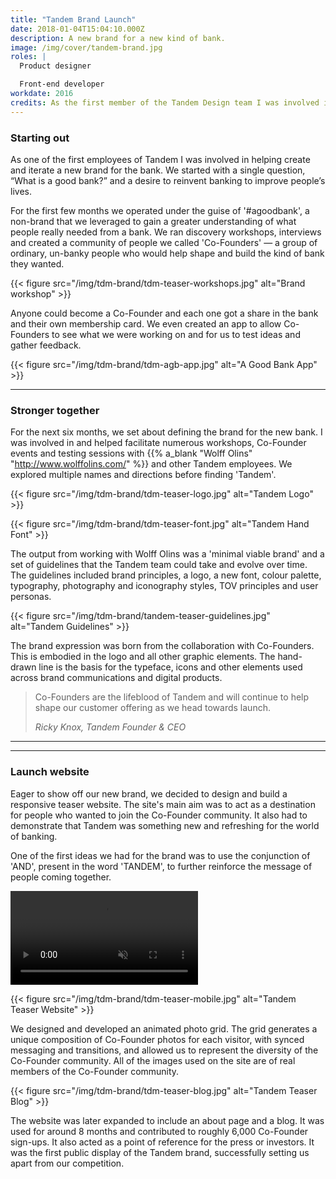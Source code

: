 ```yaml
---
title: "Tandem Brand Launch"
date: 2018-01-04T15:04:10.000Z
description: A new brand for a new kind of bank.
image: /img/cover/tandem-brand.jpg
roles: |
  Product designer

  Front-end developer
workdate: 2016
credits: As the first member of the Tandem Design team I was involved in many aspects of the brand creation. However, the Tandem brand and resulting assets are the result of a big collaborative effort from the Wolff Olins team, Co-Founders and Tandem employees, notably John Alderson, Ricky Knox and Michael Noonan.
---
```

### Starting out

As one of the first employees of Tandem I was involved in helping create and iterate a new brand for the bank. We started with a single question, “What is a good bank?” and a desire to reinvent banking to improve people’s lives.

For the first few months we operated under the guise of '#agoodbank', a non-brand that we leveraged to gain a greater understanding of what people really needed from a bank. We ran discovery workshops, interviews and created a community of people we called 'Co-Founders' — a group of ordinary, un-banky people who would help shape and build the kind of bank they wanted.

{{< figure src="/img/tdm-brand/tdm-teaser-workshops.jpg" alt="Brand workshop" >}}

Anyone could become a Co-Founder and each one got a share in the bank and their own membership card. We even created an app to allow Co-Founders to see what we were working on and for us to test ideas and gather feedback.

{{< figure src="/img/tdm-brand/tdm-agb-app.jpg" alt="A Good Bank App" >}}

---
### Stronger together

<!-- {{< figure src="/img/tdm-brand/tdm-teaser-workshops.jpg" alt="Brand workshop" >}} -->

For the next six months, we set about defining the brand for the new bank. I was involved in and helped facilitate numerous workshops, Co-Founder events and testing sessions with {{% a_blank "Wolff Olins" "http://www.wolffolins.com/" %}} and other Tandem employees. We explored multiple names and directions before finding 'Tandem'.

{{< figure src="/img/tdm-brand/tdm-teaser-logo.jpg" alt="Tandem Logo" >}}

{{< figure src="/img/tdm-brand/tdm-teaser-font.jpg" alt="Tandem Hand Font" >}}

The output from working with Wolff Olins was a 'minimal viable brand' and a set of guidelines that the Tandem team could take and evolve over time. The guidelines included brand principles, a logo, a new font, colour palette, typography, photography and iconography styles, TOV principles and user personas.

{{< figure src="/img/tdm-brand/tandem-teaser-guidelines.jpg" alt="Tandem Guidelines" >}}

The brand expression was born from the collaboration with Co-Founders. This is embodied in the logo and all other graphic elements. The hand-drawn line is the basis for the typeface, icons and other elements used across brand communications and digital products.

> Co-Founders are the lifeblood of Tandem and will continue to help shape our customer offering as we head towards launch.
>
> <cite>Ricky Knox, Tandem Founder & CEO</cite>
---

---
### Launch website

Eager to show off our new brand, we decided to design and build a responsive teaser website. The site's main aim was to act as a destination for people who wanted to join the Co-Founder community. It also had to demonstrate that Tandem was something new and refreshing for the world of banking.

<!-- <div class="img revealBottom"><img src="../assets/img/tdm-teaser-website/tdm-teaser-postits.jpg" alt=""></div> -->

One of the first ideas we had for the brand was to use the conjunction of 'AND', present in the word 'TANDEM', to further reinforce the message of people coming together.

<div class="video-wrapper"><video class="video" autoplay="" muted="" loop="" title="">
<source src="https://fat.gfycat.com/ThickOffensiveAltiplanochinchillamouse.webm" type="video/webm">
<source src="https://giant.gfycat.com/ThickOffensiveAltiplanochinchillamouse.mp4" type="video/mp4">
<img title="Sorry, your browser doesn't support HTML5 video." src="https://thumbs.gfycat.com/ThickOffensiveAltiplanochinchillamouse.jpg">
</video></div>

{{< figure src="/img/tdm-brand/tdm-teaser-mobile.jpg" alt="Tandem Teaser Website" >}}

We designed and developed an animated photo grid. The grid generates a unique composition of Co-Founder photos for each visitor, with synced messaging and transitions, and allowed us to represent the diversity of the Co-Founder community. All of the images used on the site are of real members of the Co-Founder community.

{{< figure src="/img/tdm-brand/tdm-teaser-blog.jpg" alt="Tandem Teaser Blog" >}}

The website was later expanded to include an about page and a blog. It was used for around 8 months and contributed to roughly 6,000 Co-Founder sign-ups. It also acted as a point of reference for the press or investors. It was the first public display of the Tandem brand, successfully setting us apart from our competition.